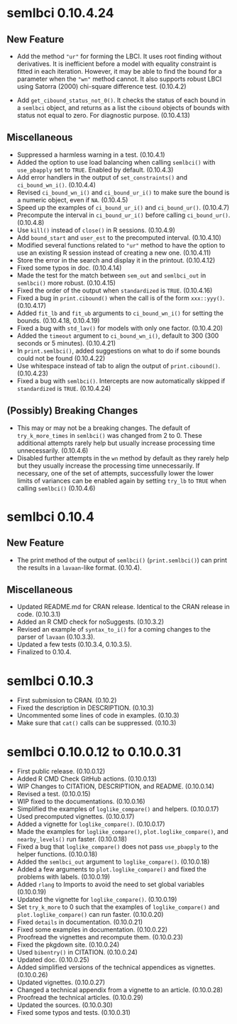 # semlbci 0.10.4.24

## New Feature

- Add the method `"ur"` for forming the
  LBCI. It uses root finding without
  derivatives. It is inefficient before
  a model with equality constraint is
  fitted in each iteration. However, it
  may be able to find the bound for a
  parameter when the `"wn"` method
  cannot. It also supports robust LBCI
  using Satorra (2000) chi-square
  difference test. (0.10.4.2)

- Add `get_cibound_status_not_0()`. It
  checks the status of each bound in
  a `semlbci` object, and returns as
  a list the `cibound` objects of
  bounds with status not equal to zero.
  For diagnostic purpose. (0.10.4.13)

## Miscellaneous

- Suppressed a harmless warning in a
  test. (0.10.4.1)
- Added the option to use load balancing
  when calling `semlbci()` with
  `use_pbapply` set to `TRUE`. Enabled
  by default. (0.10.4.3)
- Add error handlers in the output
  of `set_constraints()` and
  `ci_bound_wn_i()`. (0.10.4.4)
- Revised `ci_bound_wn_i()` and
  `ci_bound_ur_i()` to make
  sure the bound is a numeric object,
  even if `NA`. (0.10.4.5)
- Speed up the examples of
  `ci_bound_ur_i()` and `ci_bound_ur()`.
  (0.10.4.7)
- Precompute the interval in
  `ci_bound_ur_i()` before calling
  `ci_bound_ur()`. (0.10.4.8)
- Use `kill()` instead of `close()`
  in R sessions. (0.10.4.9)
- Add `bound_start` and `user_est`
  to the precomputed interval.
  (0.10.4.10)
- Modified several functions related to
  `"ur"` method to have the option to
  use an existing R session instead of
  creating a new one. (0.10.4.11)
- Store the error in the search and
  display it in the printout.
  (0.10.4.12)
- Fixed some typos in doc.
  (0.10.4.14)
- Made the test for the match between
  `sem_out` and `semlbci_out` in
  `semlbci()` more robust. (0.10.4.15)
- Fixed the order of the output when
  `standardized` is `TRUE`. (0.10.4.16)
- Fixed a bug in `print.cibound()` when
  the call is of the form `xxx::yyy()`.
  (0.10.4.17)
- Added `fit_lb` and `fit_ub` arguments
  to `ci_bound_wn_i()` for setting
  the bounds. (0.10.4.18, 0.10.4.19)
- Fixed a bug with `std_lav()` for
  models with only one factor.
  (0.10.4.20)
- Added the `timeout` argument to
  `ci_bound_wn_i()`, default to 300
  (300 seconds or 5 minutes).
  (0.10.4.21)
- In `print.semlbci()`, added
  suggestions on what to do if some
  bounds could not be found (0.10.4.22)
- Use whitespace instead of tab to
  align the output of `print.cibound()`.
  (0.10.4.23)
- Fixed a bug with `semlbci()`.
  Intercepts are now automatically
  skipped if `standardized` is `TRUE`.
  (0.10.4.24)

## (Possibly) Breaking Changes

- This may or may not be a breaking
  changes. The default of
  `try_k_more_times` in `semlbci()` was
  changed from 2 to 0. These additional
  attempts rarely help but usually
  increase processing time
  unnecessarily. (0.10.4.6)
- Disabled further attempts in
  the `wn` method by default
  as they rarely help but they usually
  increase
  the processing time unnecessarily.
  If necessary, one of the set of
  attempts, successfully lower the
  lower limits of variances can be
  enabled again by setting `try_lb`
  to `TRUE` when calling `semlbci()`
  (0.10.4.6)

# semlbci 0.10.4

## New Feature

- The print method of the output of
  `semlbci()` (`print.semlbci()`) can
  print the results in a `lavaan`-like
  format. (0.10.4).

## Miscellaneous

- Updated README.md for CRAN release. Identical
  to the CRAN release in code. (0.10.3.1)
- Added an R CMD check for noSuggests. (0.10.3.2)
- Revised an example of `syntax_to_i()`
  for a coming changes to the parser of
  `lavaan` (0.10.3.3).
- Updated a few tests (0.10.3.4, 0.10.3.5).
- Finalized to 0.10.4.

# semlbci 0.10.3

- First submission to CRAN. (0.10.2)
- Fixed the description in DESCRIPTION. (0.10.3)
- Uncommented some lines of code in examples. (0.10.3)
- Make sure that `cat()` calls can be suppressed. (0.10.3)

# semlbci 0.10.0.12 to 0.10.0.31

- First public release. (0.10.0.12)
- Added R CMD Check GitHub actions. (0.10.0.13)
- WIP Changes to CITATION, DESCRIPTION, and README. (0.10.0.14)
- Revised a test. (0.10.0.15)
- WIP fixed to the documentations. (0.10.0.16)
- Simplified the examples of `loglike_compare()` and helpers.  (0.10.0.17)
- Used precomputed vignettes. (0.10.0.17)
- Added a vignette for `loglike_compare()`. (0.10.0.17)
- Made the examples for `loglike_compare()`,
  `plot.loglike_compare()`, and `nearby_levels()` run faster. (0.10.0.18)
- Fixed a bug that `loglike_compare()` does not pass
  `use_pbapply` to the helper functions. (0.10.0.18)
- Added the `semlbci_out` argument to `loglike_compare()`. (0.10.0.18)
- Added a few arguments to `plot.loglike_compare()` and
  fixed the problems with labels. (0.10.0.19)
- Added `rlang` to Imports to avoid the need to set global
  variables (0.10.0.19)
- Updated the vignette for `loglike_compare()`. (0.10.0.19)
- Set `try_k_more` to 0 such that the examples of
  `loglike_compare()` and `plot.loglike_compare()` can run faster. (0.10.0.20)
- Fixed `details` in documentation. (0.10.0.21)
- Fixed some examples in documentation. (0.10.0.22)
- Proofread the vignettes and recompute them. (0.10.0.23)
- Fixed the pkgdown site. (0.10.0.24)
- Used `bibentry()` in CITATION. (0.10.0.24)
- Updated doc. (0.10.0.25)
- Added simplified versions of the technical appendices as vignettes. (0.10.0.26)
- Updated vignettes. (0.10.0.27)
- Changed a technical appendix from a vignette to an article. (0.10.0.28)
- Proofread the technical articles. (0.10.0.29)
- Updated the sources. (0.10.0.30)
- Fixed some typos and tests. (0.10.0.31)